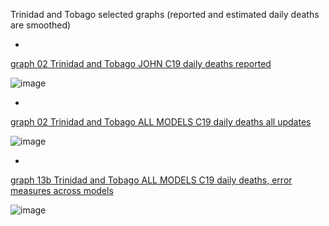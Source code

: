 Trinidad and Tobago selected graphs (reported and estimated daily deaths are smoothed) 

*

[graph 02 Trinidad and Tobago JOHN C19 daily deaths reported](https://github.com/pourmalek/CovidLongitudinal/blob/main/output/countries/Trinidad%20and%20Tobago/graph%2002%20Trinidad%20and%20Tobago%20JOHN%20C19%20daily%20deaths%20reported.pdf)

![image](https://github.com/pourmalek/CovidLongitudinal/assets/30849720/0e7da713-f31a-48a5-b4ae-5d61b36279e8)

*

[graph 02 Trinidad and Tobago ALL MODELS C19 daily deaths all updates](https://github.com/pourmalek/CovidLongitudinal/blob/main/output/countries/Trinidad%20and%20Tobago/graph%2002%20Trinidad%20and%20Tobago%20ALL%20MODELS%20C19%20daily%20deaths%20all%20updates.pdf)

![image](https://github.com/pourmalek/CovidLongitudinal/assets/30849720/106d7101-48c1-4f4d-8122-8c2a893d72b4)

*

[graph 13b Trinidad and Tobago ALL MODELS C19 daily deaths, error measures across models](https://github.com/pourmalek/CovidLongitudinal/blob/main/output/countries/Trinidad%20and%20Tobago/graph%2013b%20Trinidad%20and%20Tobago%20ALL%20MODELS%20C19%20daily%20deaths%2C%20error%20measures%20across%20models.pdf)

![image](https://github.com/pourmalek/CovidLongitudinal/assets/30849720/a91e206c-066e-49bf-83a7-079efeeea540)
